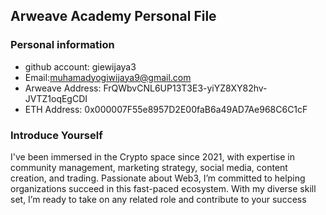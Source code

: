 ## Arweave Academy Personal File

### Personal information

- github account: giewijaya3
- Email:muhamadyogiwijaya9@gmail.com
- Arweave Address: FrQWbvCNL6UP13T3E3-yiYZ8XY82hv-JVTZ1oqEgCDI
- ETH Address: 0x000007F55e8957D2E00faB6a49AD7Ae968C6C1cF
### Introduce Yourself
 I've been immersed in the Crypto space since 2021, with expertise in community management, marketing strategy, social media, content creation, and trading. Passionate about Web3, I’m committed to helping organizations succeed in this fast-paced ecosystem. With my diverse skill set, I’m ready to take on any related role and contribute to your success
